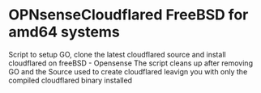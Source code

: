 # OPNsenseCloudflared FreeBSD for amd64 systems
Script to setup GO, clone the latest cloudflared source and install cloudflared on freeBSD - Opensense
The script cleans up after removing GO and the Source used to create cloudflared leavign you with only the compiled cloudflared binary installed

